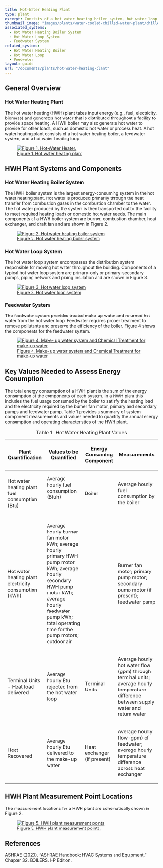 ```yaml
---
title: Hot-Water Heating Plant
type: plant
excerpt: Consists of a hot water heating boiler system, hot water loop system, and feedwater system operating to meet heating demand in a facility.
thumbnail_image: "images/plants/water-cooled-chilled-water-plant/chilled-water-plant-overview.jpeg"
associated_systems:
  - Hot Water Heating Boiler System
  - Hot Water Loop System
  - Feedwater System
related_systems:
  - Hot Water Heating Boiler
  - Hot Water Loop
  - Feedwater
layout: guide
url: "/documents/plants/hot-water-heating-plant"
---
```


## General Overview

### Hot Water Heating Plant

The hot water heating (HWH) plant takes input energy (e.g., fuel, electricity, biomass) and generates hot water that is distributed throughout a facility to provide space heating. A HWH boiler may also generate hot water to provide for other loads, such as domestic hot water or process heat. A hot water heating plant consists of a hot water heating boiler, a feedwater system, and a hot water heating loop.  

<a href="/images/plants/hot-water-heating-plant/hot-water heating plant figure 1.png">
    <figure class="figure mb-4 mt-3">
        <img src="/images/plants/hot-water-heating-plant/hot-water heating plant figure 1.png" class="figure-img img-fluid rounded" alt="Figure 1. Hot-Water Heater.">
        <figcaption class="figure-caption text-left">Figure 1. Hot water heating plant</figcaption>
    </figure>
</a>

## HWH Plant Systems and Components

### Hot Water Heating Boiler System

The HWH boiler system is the largest energy-consuming system in the hot water heating plant. Hot water is produced primarily through the heat transfer from combustion gases in the combustion chamber to the water. The hot water produced by the system is then transported out to the facility to meet required heating loads or domestic hot water needs. The main components of a HWH boiler system are burner, combustion chamber, heat exchanger, and draft fan and are shown in Figure 2. 

<a href="/images/plants/hot-water-heating-plant/hot-water heating plant figure2.png">
    <figure class="figure mb-4 mt-3">
        <img src="/images/plants/hot-water-heating-plant/hot-water heating plant figure2.png" class="figure-img img-fluid rounded" alt="Figure 2. Hot water heating boiler system">
        <figcaption class="figure-caption text-left">Figure 2. Hot water heating boiler system</figcaption>
    </figure>
</a>

### Hot Water Loop System

The hot water loop system encompasses the distribution system responsible for moving hot water throughout the building. Components of a typical hot water loop system are primary-only or primary-secondary pumps, piping network and piping insulation and are shown in Figure 3.  

<a href="/images/plants/hot-water-heating-plant/hot-water heating plant figure3.png">
    <figure class="figure mb-4 mt-3">
        <img src="/images/plants/hot-water-heating-plant/hot-water heating plant figure3.png" class="figure-img img-fluid rounded" alt="Figure 3. Hot water loop system">
        <figcaption class="figure-caption text-left">Figure 3. Hot water loop system</figcaption>
    </figure>
</a>

### Feedwater System

The feedwater system provides treated make-up water and returned hot water from the hot water loop. Feedwater requires proper treatment to remove pollutants and preserve the efficiency of the boiler. Figure 4 shows the components for the feedwater system.

<a href="/images/plants/hot-water-heating-plant/hot-water heating plant figure4.png">
    <figure class="figure mb-4 mt-3">
        <img src="/images/plants/hot-water-heating-plant/hot-water heating plant figure4.png" class="figure-img img-fluid rounded" alt="Figure 4. Make- up water system and Chemical Treatment for make-up water">
        <figcaption class="figure-caption text-left">Figure 4. Make- up water system and Chemical Treatment for make-up water</figcaption>
    </figure>
</a>

## Key Values Needed to Assess Energy Conumption

The total energy consumption of a HWH plant is the sum of the energy consumption of the components of each system. In a HWH plant this includes the fuel usage consumed by the boiler to satisfy the heating load and the electricity required by the burner fan motor, primary and secondary pumps and feedwater pump. Table 1 provides a summary of system component measurements and values needed to quantify the annual energy consumption and operating characteristics of the HWH plant.  

<table>
    <caption>Table 1. Hot Water Heating Plant Values</caption>
    <thead>
        <tr>
            <th>
                <p><strong>Plant Quantification</strong></p>
            </th>
            <th>
                <p><strong>Values to be Quantified</strong></p>
            </th>
            <th>
                <p><strong>Energy Consuming Component</strong></p>
            </th>
            <th>
                <p><strong>Measurements</strong></p>
            </th>
        </tr>
    <tbody>
        <tr>
            <td>
                <p>Hot water heating plant fuel consumption (Btu)</p>
            </td>
            <td>
                <p>Average hourly fuel consumption (Btuh)</p>
                <p><br></p>
            </td>
            <td>
                <p>Boiler&nbsp;</p>
            </td>
            <td>
                <p>Average hourly fuel consumption by the boiler</p>
            </td>
        </tr>
        <tr>
            <td>
                <p>Hot water heating plant electricity consumption (kWh)</p>
            </td>
            <td>
                <p>Average hourly burner fan motor kWh; average hourly primary HWH pump motor kWh; average hourly secondary HWH pump motor kWh; average hourly feedwater pump kWh; total operating time for the pump motors; outdoor air</p>
            </td>
            <td>
                <p><br></p>
            </td>
            <td>
                <p>Burner fan motor; primary pump motor; secondary pump motor (if present); feedwater pump</p>
            </td>
        </tr>
        <tr>
            <td>
                <p>Terminal Units - Heat load delivered</p>
            </td>
            <td>
                <p>Average hourly Btu rejected from the hot water loop</p>
            </td>
            <td>
                <p>Terminal Units</p>
            </td>
            <td>
                <p>Average hourly hot water flow (gpm) through terminal units; average hourly temperature difference between supply water and return water</p>
            </td>
        </tr>
        <tr>
            <td>
                <p>Heat Recovered</p>
            </td>
            <td>
                <p>Average hourly Btu delivered to the make-up water</p>
            </td>
            <td>
                <p>Heat exchanger (if present)</p>
            </td>
            <td>
                <p>Average hourly flow (gpm) of feedwater; average hourly temperature difference across heat exchanger</p>
            </td>
        </tr>
    </tbody>
</table>

## HWH Plant Measurement Point Locations

The measurement locations for a HWH plant are schematically shown in Figure 2.

<a href="/images/plants/hot-water-heating-plant/hot-water heating plant figure 5.png">
    <figure class="figure mb-4 mt-3">
        <img src="/images/plants/hot-water-heating-plant/hot-water heating plant figure 5.png" class="figure-img img-fluid rounded" alt="Figure 5. HWH plant measurement points">
        <figcaption class="figure-caption text-left">Figure 5. HWH plant measurement points.</figcaption>
    </figure>
</a>

## References

ASHRAE (2020). “ASHRAE Handbook: HVAC Systems and Equipment,” Chapter 32. BOILERS. I-P Edition. 
